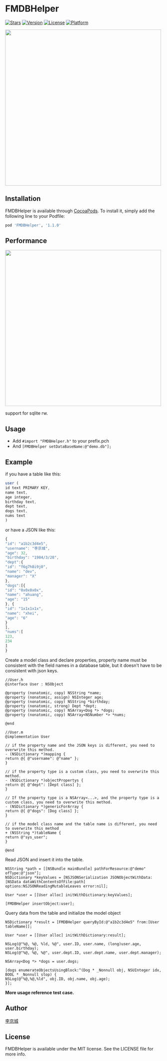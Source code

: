 # FMDBHelper

[![Stars](https://img.shields.io/redmine/plugin/stars/redmine_xlsx_format_issue_exporter.svg)](https://cocoapods.org/pods/FMDBHelper)
[![Version](https://img.shields.io/cocoapods/v/FMDBHelper.svg?style=flat)](https://cocoapods.org/pods/FMDBHelper)
[![License](https://img.shields.io/cocoapods/l/FMDBHelper.svg?style=flat)](https://cocoapods.org/pods/FMDBHelper)
[![Platform](https://img.shields.io/cocoapods/p/FMDBHelper.svg?style=flat)](https://cocoapods.org/pods/FMDBHelper)

<img width="500" src="./logo.png"> 

## Installation

FMDBHelper is available through [CocoaPods](https://cocoapods.org). To install
it, simply add the following line to your Podfile:

```ruby
pod 'FMDBHelper', '1.1.0'
```

## Performance

<img width="500" src="./performance.png"> 

support for sqlite rw.

## Usage

- Add `#import "FMDBHelper.h"` to your prefix.pch
- And `[FMDBHelper setDataBaseName:@"demo.db"];`

## Example  

if you have a table like this:

```js
user (
id text PRIMARY KEY,
name text,
age integer,
birthday text,
dept text,
dogs text,
nums text
)

```
or have a JSON like this:

```js
{
"id": "a1b2c3d4e5",
"username": "李京城",
"age": 32,
"birthday": "1984/3/28",
"dept":{
"id": "f6g7h8i9j0",
"name": "dev",
"manager": "X"
},
"dogs":[{
"id": "0x0x0x0x",
"name": "ahuang",
"age": "15"
}, {
"id": "1x1x1x1x",
"name": "xhei",
"age": "6"
}
],
"nums":[
123,
234
]
}
```

Create a model class and declare properties, property name must be consistent with the field names in a database table, but it doesn't have to be consistent with json keys.

``` objc
//User.h
@interface User : NSObject

@property (nonatomic, copy) NSString *name;
@property (nonatomic, assign) NSInteger age;
@property (nonatomic, copy) NSString *birthday;
@property (nonatomic, strong) Dept *dept;
@property (nonatomic, copy) NSArray<Dog *> *dogs;
@property (nonatomic, copy) NSArray<NSNumber *> *nums;

@end

//User.m
@implementation User

// if the property name and the JSON keys is different, you need to overwrite this method.
- (NSDictionary *)mapping {
return @{ @"username": @"name" };
}

// if the property type is a custom class, you need to overwrite this method.
- (NSDictionary *)objectPropertys {
return @{ @"dept": [Dept class] };
}

// If the property type is a NSArray<...>, and the property type is a custom class, you need to overwrite this method.
- (NSDictionary *)genericForArray {
return @{ @"dogs": [Dog class] };
}

// if the model class name and the table name is different, you need to overwrite this method
+ (NSString *)tableName {
return @"sys_user";
}

@end
```

Read JSON and insert it into the table. 

``` objc
NSString *path = [[NSBundle mainBundle] pathForResource:@"demo" ofType:@"json"];
NSDictionary *keyValues = [NSJSONSerialization JSONObjectWithData:[NSData dataWithContentsOfFile:path] options:NSJSONReadingMutableLeaves error:nil];

User *user = [[User alloc] initWithDictionary:keyValues];

[FMDBHelper insertObject:user];

```

Query data from the table and initialize the model object

``` objc
NSDictionary *result = [FMDBHelper queryById:@"a1b2c3d4e5" from:[User tableName]];

User *user = [[User alloc] initWithDictionary:result];

NSLog(@"%@, %@, %ld, %@", user.ID, user.name, (long)user.age, user.birthday);
NSLog(@"%@, %@, %@", user.dept.ID, user.dept.name, user.dept.manager);

NSArray<Dog *> *dogs = user.dogs;

[dogs enumerateObjectsUsingBlock:^(Dog * _Nonnull obj, NSUInteger idx, BOOL * _Nonnull stop) {
NSLog(@"%@,%@,%ld", obj.ID, obj.name, obj.age);
}];
```

**More usage reference test case.**

## Author

[李京城](http://lijingcheng.github.io)

## License

FMDBHelper is available under the MIT license. See the LICENSE file for more info.


